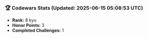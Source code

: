 ### 🏆 Codewars Stats (Updated: 2025-06-15 05:08:53 UTC)

- **Rank:** 8 kyu
- **Honor Points:** 3
- **Completed Challenges:** 1
